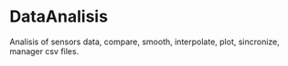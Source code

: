 # DataAnalisis
Analisis of sensors data, compare, smooth, interpolate, plot, sincronize, manager csv files.
